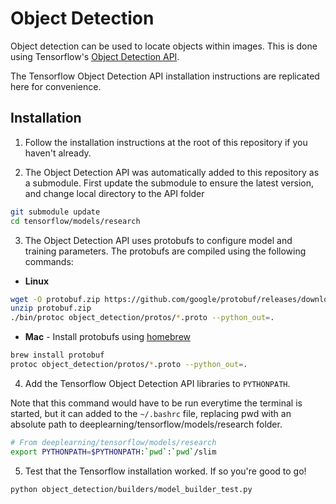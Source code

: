 # Object Detection
Object detection can be used to locate objects within images. This is done using Tensorflow's [Object Detection API](https://github.com/tensorflow/models/tree/master/research/object_detection). 

The Tensorflow Object Detection API installation instructions are replicated here for convenience.

## Installation

1. Follow the installation instructions at the root of this repository if you haven't already. 

2. The Object Detection API was automatically added to this repository as a submodule. First update the submodule to ensure the latest version, and change local directory to the API folder
```sh
git submodule update
cd tensorflow/models/research
```

3. The Object Detection API uses protobufs to configure model and training parameters. The protobufs are compiled using the following commands:

* **Linux**
```sh
wget -O protobuf.zip https://github.com/google/protobuf/releases/download/v3.0.0/protoc-3.0.0-linux-x86_64.zip
unzip protobuf.zip
./bin/protoc object_detection/protos/*.proto --python_out=.
```

* **Mac** - Install protobufs using [homebrew](https://brew.sh/)
```sh
brew install protobuf
protoc object_detection/protos/*.proto --python_out=.
```

4. Add the Tensorflow Object Detection API libraries to `PYTHONPATH`. 

Note that this command would have to be run everytime the terminal is started, but it can added to the `~/.bashrc` file, replacing pwd with an absolute path to deeplearning/tensorflow/models/research folder. 
```sh
# From deeplearning/tensorflow/models/research
export PYTHONPATH=$PYTHONPATH:`pwd`:`pwd`/slim
```

5. Test that the Tensorflow installation worked. If so you're good to go!
```sh
python object_detection/builders/model_builder_test.py
```

